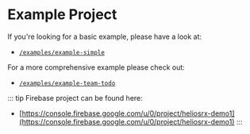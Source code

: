 # Example Project

If you're looking for a basic example, please have a look at:

- [`/examples/example-simple`](https://github.com/tw00/heliosrx-private/tree/master/examples/example-simple)

For a more comprehensive example please check out:

- [`/examples/example-team-todo`](https://github.com/tw00/heliosrx-private/tree/master/examples/example-team-todo)

::: tip
Firebase project can be found here:
- [https://console.firebase.google.com/u/0/project/heliosrx-demo1](https://console.firebase.google.com/u/0/project/heliosrx-demo1)
:::
